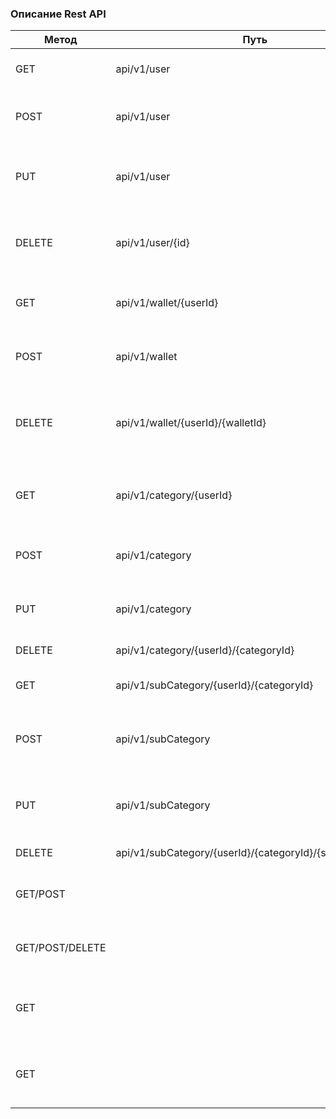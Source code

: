 
### Описание Rest API
| Метод | Путь | Действие | Пример |
|-----------------|----------------------------------------------------------|---------------------------------------------------------------------------|----------------------------------------------------------------------------------------------------|
| GET | api/v1/user | Получение данных всех пользователей |  |
| POST | api/v1/user | Добавление нового пользователя | { 	 "userId" : 0, 	 "userName" : "Alex", 	 "userPassword" : "123456" } |
| PUT | api/v1/user | Изменение данных пользователя | {  	  "userId" : 2,  	  "userName" : "AlexStruc",  	  "userPassword" : "123456"  } |
| DELETE |  api/v1/user/{id} | Удаление пользователя и всего что с ним связано по ID | api/v1/user/3 |
| GET | api/v1/wallet/{userId} | Получение данных о счетах по ID пользователя | api/v1/wallet/10 |
| POST | api/v1/wallet | Добавление нового счета | {     "walletId": 0,     "userId": 10,     "walletName": "наличные",     "walletMoney": 2000 } |
| DELETE | api/v1/wallet/{userId}/{walletId} | Удаление счета по ID пользователя и по ID счета и всего что с ним связано | api/v1/wallet/8/6 |
| GET | api/v1/category/{userId} | Получение данных о категориях расходов/доходов | api/v1/category/10 |
| POST | api/v1/category | Добавление новой категории | { 	 "userId" : 10, 	 "categoryId" : 0, 	 "categoryName" : "досуг" } |
| PUT | api/v1/category | Изменение данных категории | { 	 "userId" : 2, 	 "categoryId" : 1, 	 "categoryName" : "отдых" } |
| DELETE | api/v1/category/{userId}/{categoryId} | Удаление категории | api/v1/category/10/1 |
| GET | api/v1/subCategory/{userId}/{categoryId} | Получение данных подкатегории |  |
| POST | api/v1/subCategory | Добавление новой подкатегории | { 	 "userId" : 2, 	 "categoryId" : 2, 	 "subCategoryId" : 0, 	 "subCategoryName" : "кино" } |
| PUT | api/v1/subCategory | Изменение подкатегории | {  	  "userId" : 2,  	  "categoryId" : 2,  	  "subCategoryId" : 10,  	  "subCategoryName" : "театр"  } |
| DELETE | api/v1/subCategory/{userId}/{categoryId}/{subCategoryId} | Удаление подкатегории | api/v1/category/10/1/10 |
| GET/POST |  | Получение и добавление данных об операции |  |
| GET/POST/DELETE |  | Данные о верификации денег на счетах |  |
| GET |  | Расход за определенный период по выбранным категориям |  |
| GET |  | Доход за определенный период по выбранным категориям |  |